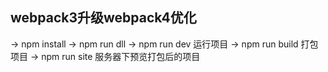 ## webpack3升级webpack4优化
  -> npm install 
  -> npm run dll 
  -> npm run dev  运行项目
  -> npm run build  打包项目
  -> npm run site  服务器下预览打包后的项目


